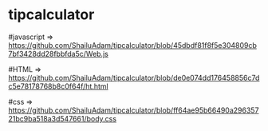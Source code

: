 # tipcalculator

#javascript => https://github.com/ShailuAdam/tipcalculator/blob/45dbdf81f8f5e304809cb7bf3428dd28fbbfda5c/Web.js

#HTML => https://github.com/ShailuAdam/tipcalculator/blob/de0e074dd176458856c7dc5e78178768b8c0f64f/ht.html

#css => https://github.com/ShailuAdam/tipcalculator/blob/ff64ae95b66490a29635721bc9ba518a3d547661/body.css
